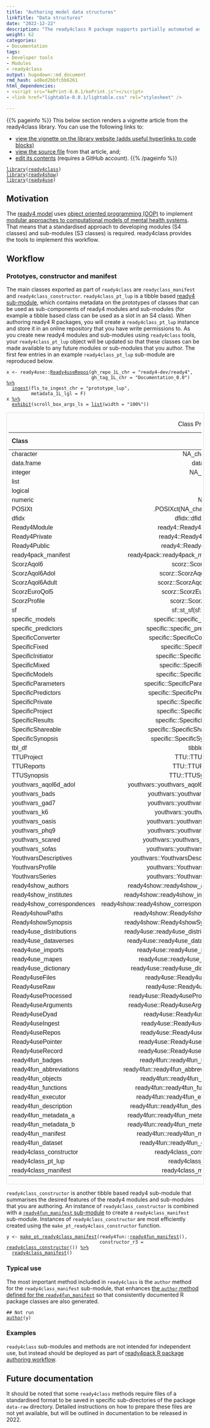 ```yaml
---
title: "Authoring model data structures"
linkTitle: "Data structures"
date: "2022-12-22"
description: "The ready4class R package supports partially automated and standardised workflows for defining the data structures to be used in computational models."
weight: 62
categories: 
- Documentation
tags: 
- Developer tools
- Modules
- ready4class
output: hugodown::md_document
rmd_hash: ad8ed2bbfcbb6261
html_dependencies:
- <script src="kePrint-0.0.1/kePrint.js"></script>
- <link href="lightable-0.0.1/lightable.css" rel="stylesheet" />

---
```


{{% pageinfo %}} This below section renders a vignette article from the ready4class library. You can use the following links to:

-   [view the vignette on the library website (adds useful hyperlinks to code blocks)](https://ready4-dev.github.io/ready4class/articles/V_01.html)
-   [view the source file](https://github.com/ready4-dev/ready4class/blob/master/vignettes/V_01.Rmd) from that article, and;
-   [edit its contents](https://github.com/ready4-dev/ready4class/edit/master/vignettes/V_01.Rmd) (requires a GitHub account). {{% /pageinfo %}}

<div class="highlight">

</div>

<div class="highlight">

</div>

<div class="highlight">

<pre class='chroma'><code class='language-r' data-lang='r'><span><span class='kr'><a href='https://rdrr.io/r/base/library.html'>library</a></span><span class='o'>(</span><span class='nv'><a href='https://ready4-dev.github.io/ready4class/'>ready4class</a></span><span class='o'>)</span></span>
<span><span class='kr'><a href='https://rdrr.io/r/base/library.html'>library</a></span><span class='o'>(</span><span class='nv'><a href='https://ready4-dev.github.io/ready4show/'>ready4show</a></span><span class='o'>)</span></span>
<span><span class='kr'><a href='https://rdrr.io/r/base/library.html'>library</a></span><span class='o'>(</span><span class='nv'><a href='https://ready4-dev.github.io/ready4use/'>ready4use</a></span><span class='o'>)</span></span></code></pre>

</div>

## Motivation

The [ready4 model](https://www.ready4-dev.com/) uses [object oriented programming (OOP)](https://ready4-dev.github.io/ready4/articles/V_03.html) to implement [modular approaches to computational models of mental health systems](https://ready4-dev.github.io/ready4/articles/V_01.html). That means that a standardised approach to developing modules (S4 classes) and sub-modules (S3 classes) is required. ready4class provides the tools to implement this workflow.

## Workflow

### Prototyes, constructor and manifest

The main classes exported as part of `ready4class` are `readyclass_manifest` and `ready4class_constructor`. `ready4class_pt_lup` is a tibble based [ready4 sub-module](https://ready4-dev.github.io/ready4/articles/V_01.html), which contains metadata on the prototypes of classes that can be used as sub-components of ready4 modules and sub-modules (for example a tibble based class can be used as a slot in an S4 class). When authoring ready4 R packages, you will create a `ready4class_pt_lup` instance and store it in an online repository that you have write permissions to. As you create new ready4 modules and sub-modules using `ready4class` tools, your `ready4class_pt_lup` object will be updated so that these classes can be made available to any future modules or sub-modules that you author. The first few entries in an example `ready4class_pt_lup` sub-module are reproduced below.

<div class="highlight">

<pre class='chroma'><code class='language-r' data-lang='r'><span><span class='nv'>x</span> <span class='o'>&lt;-</span> <span class='nf'>ready4use</span><span class='nf'>::</span><span class='nf'><a href='https://ready4-dev.github.io/ready4use/reference/Ready4useRepos-class.html'>Ready4useRepos</a></span><span class='o'>(</span>gh_repo_1L_chr <span class='o'>=</span> <span class='s'>"ready4-dev/ready4"</span>,</span>
<span>                               gh_tag_1L_chr <span class='o'>=</span> <span class='s'>"Documentation_0.0"</span><span class='o'>)</span> <span class='o'><a href='https://magrittr.tidyverse.org/reference/pipe.html'>%&gt;%</a></span></span>
<span>  <span class='nf'><a href='https://ready4-dev.github.io/ready4/reference/ingest-methods.html'>ingest</a></span><span class='o'>(</span>fls_to_ingest_chr <span class='o'>=</span> <span class='s'>"prototype_lup"</span>,</span>
<span>         metadata_1L_lgl <span class='o'>=</span> <span class='kc'>F</span><span class='o'>)</span> </span>
<span><span class='nv'>x</span> <span class='o'><a href='https://magrittr.tidyverse.org/reference/pipe.html'>%&gt;%</a></span></span>
<span>  <span class='nf'><a href='https://ready4-dev.github.io/ready4/reference/exhibit-methods.html'>exhibit</a></span><span class='o'>(</span>scroll_box_args_ls <span class='o'>=</span> <span class='nf'><a href='https://rdrr.io/r/base/list.html'>list</a></span><span class='o'>(</span>width <span class='o'>=</span> <span class='s'>"100%"</span><span class='o'>)</span><span class='o'>)</span></span>
</code></pre>

<div style="border: 1px solid #ddd; padding: 5px; overflow-x: scroll; width:100%; ">

<table class=" lightable-paper lightable-hover lightable-paper" style="font-family: &quot;Arial Narrow&quot;, arial, helvetica, sans-serif; width: auto !important; margin-left: auto; margin-right: auto;border-bottom: 0; font-family: &quot;Arial Narrow&quot;, arial, helvetica, sans-serif; margin-left: auto; margin-right: auto;">
<caption>
Class Prototypes Lookup Table
</caption>
<thead>
<tr>
<th style="text-align:left;">
Class
</th>
<th style="text-align:right;">
Value
</th>
<th style="text-align:right;">
Namespace
</th>
<th style="text-align:right;">
Function
</th>
<th style="text-align:right;">
Default
</th>
<th style="text-align:right;">
Is Old Class
</th>
</tr>
</thead>
<tbody>
<tr>
<td style="text-align:left;">
character
</td>
<td style="text-align:right;">
NA_character\_
</td>
<td style="text-align:right;">
base
</td>
<td style="text-align:right;">
</td>
<td style="text-align:right;">
NA_character\_
</td>
<td style="text-align:right;">
FALSE
</td>
</tr>
<tr>
<td style="text-align:left;">
data.frame
</td>
<td style="text-align:right;">
data.frame()
</td>
<td style="text-align:right;">
base
</td>
<td style="text-align:right;">
</td>
<td style="text-align:right;">
data.frame()
</td>
<td style="text-align:right;">
FALSE
</td>
</tr>
<tr>
<td style="text-align:left;">
integer
</td>
<td style="text-align:right;">
NA_integer\_
</td>
<td style="text-align:right;">
base
</td>
<td style="text-align:right;">
</td>
<td style="text-align:right;">
NA_integer\_
</td>
<td style="text-align:right;">
FALSE
</td>
</tr>
<tr>
<td style="text-align:left;">
list
</td>
<td style="text-align:right;">
list(list())
</td>
<td style="text-align:right;">
base
</td>
<td style="text-align:right;">
list
</td>
<td style="text-align:right;">
list()
</td>
<td style="text-align:right;">
FALSE
</td>
</tr>
<tr>
<td style="text-align:left;">
logical
</td>
<td style="text-align:right;">
NA
</td>
<td style="text-align:right;">
base
</td>
<td style="text-align:right;">
</td>
<td style="text-align:right;">
NA
</td>
<td style="text-align:right;">
FALSE
</td>
</tr>
<tr>
<td style="text-align:left;">
numeric
</td>
<td style="text-align:right;">
NA_real\_
</td>
<td style="text-align:right;">
base
</td>
<td style="text-align:right;">
</td>
<td style="text-align:right;">
NA_real\_
</td>
<td style="text-align:right;">
FALSE
</td>
</tr>
<tr>
<td style="text-align:left;">
POSIXt
</td>
<td style="text-align:right;">
.POSIXct(NA_character\_)
</td>
<td style="text-align:right;">
base
</td>
<td style="text-align:right;">
.POSIXct
</td>
<td style="text-align:right;">
NA_character\_
</td>
<td style="text-align:right;">
FALSE
</td>
</tr>
<tr>
<td style="text-align:left;">
dfidx
</td>
<td style="text-align:right;">
dfidx::dfidx(dfidx())
</td>
<td style="text-align:right;">
dfidx
</td>
<td style="text-align:right;">
dfidx
</td>
<td style="text-align:right;">
dfidx()
</td>
<td style="text-align:right;">
FALSE
</td>
</tr>
<tr>
<td style="text-align:left;">
Ready4Module
</td>
<td style="text-align:right;">
ready4::Ready4Module()
</td>
<td style="text-align:right;">
ready4
</td>
<td style="text-align:right;">
Ready4Module
</td>
<td style="text-align:right;">
</td>
<td style="text-align:right;">
FALSE
</td>
</tr>
<tr>
<td style="text-align:left;">
Ready4Private
</td>
<td style="text-align:right;">
ready4::Ready4Private()
</td>
<td style="text-align:right;">
ready4
</td>
<td style="text-align:right;">
Ready4Private
</td>
<td style="text-align:right;">
</td>
<td style="text-align:right;">
FALSE
</td>
</tr>
<tr>
<td style="text-align:left;">
Ready4Public
</td>
<td style="text-align:right;">
ready4::Ready4Public()
</td>
<td style="text-align:right;">
ready4
</td>
<td style="text-align:right;">
Ready4Public
</td>
<td style="text-align:right;">
</td>
<td style="text-align:right;">
FALSE
</td>
</tr>
<tr>
<td style="text-align:left;">
ready4pack_manifest
</td>
<td style="text-align:right;">
ready4pack::ready4pack_manifest()
</td>
<td style="text-align:right;">
ready4pack
</td>
<td style="text-align:right;">
ready4pack_manifest
</td>
<td style="text-align:right;">
</td>
<td style="text-align:right;">
TRUE
</td>
</tr>
<tr>
<td style="text-align:left;">
ScorzAqol6
</td>
<td style="text-align:right;">
scorz::ScorzAqol6()
</td>
<td style="text-align:right;">
scorz
</td>
<td style="text-align:right;">
ScorzAqol6
</td>
<td style="text-align:right;">
</td>
<td style="text-align:right;">
FALSE
</td>
</tr>
<tr>
<td style="text-align:left;">
ScorzAqol6Adol
</td>
<td style="text-align:right;">
scorz::ScorzAqol6Adol()
</td>
<td style="text-align:right;">
scorz
</td>
<td style="text-align:right;">
ScorzAqol6Adol
</td>
<td style="text-align:right;">
</td>
<td style="text-align:right;">
FALSE
</td>
</tr>
<tr>
<td style="text-align:left;">
ScorzAqol6Adult
</td>
<td style="text-align:right;">
scorz::ScorzAqol6Adult()
</td>
<td style="text-align:right;">
scorz
</td>
<td style="text-align:right;">
ScorzAqol6Adult
</td>
<td style="text-align:right;">
</td>
<td style="text-align:right;">
FALSE
</td>
</tr>
<tr>
<td style="text-align:left;">
ScorzEuroQol5
</td>
<td style="text-align:right;">
scorz::ScorzEuroQol5()
</td>
<td style="text-align:right;">
scorz
</td>
<td style="text-align:right;">
ScorzEuroQol5
</td>
<td style="text-align:right;">
</td>
<td style="text-align:right;">
FALSE
</td>
</tr>
<tr>
<td style="text-align:left;">
ScorzProfile
</td>
<td style="text-align:right;">
scorz::ScorzProfile()
</td>
<td style="text-align:right;">
scorz
</td>
<td style="text-align:right;">
ScorzProfile
</td>
<td style="text-align:right;">
</td>
<td style="text-align:right;">
FALSE
</td>
</tr>
<tr>
<td style="text-align:left;">
sf
</td>
<td style="text-align:right;">
sf::st_sf(sf::st_sfc())
</td>
<td style="text-align:right;">
sf
</td>
<td style="text-align:right;">
st_sf
</td>
<td style="text-align:right;">
sf::st_sfc()
</td>
<td style="text-align:right;">
FALSE
</td>
</tr>
<tr>
<td style="text-align:left;">
specific_models
</td>
<td style="text-align:right;">
specific::specific_models()
</td>
<td style="text-align:right;">
specific
</td>
<td style="text-align:right;">
specific_models
</td>
<td style="text-align:right;">
</td>
<td style="text-align:right;">
TRUE
</td>
</tr>
<tr>
<td style="text-align:left;">
specific_predictors
</td>
<td style="text-align:right;">
specific::specific_predictors()
</td>
<td style="text-align:right;">
specific
</td>
<td style="text-align:right;">
specific_predictors
</td>
<td style="text-align:right;">
</td>
<td style="text-align:right;">
TRUE
</td>
</tr>
<tr>
<td style="text-align:left;">
SpecificConverter
</td>
<td style="text-align:right;">
specific::SpecificConverter()
</td>
<td style="text-align:right;">
specific
</td>
<td style="text-align:right;">
SpecificConverter
</td>
<td style="text-align:right;">
</td>
<td style="text-align:right;">
FALSE
</td>
</tr>
<tr>
<td style="text-align:left;">
SpecificFixed
</td>
<td style="text-align:right;">
specific::SpecificFixed()
</td>
<td style="text-align:right;">
specific
</td>
<td style="text-align:right;">
SpecificFixed
</td>
<td style="text-align:right;">
</td>
<td style="text-align:right;">
FALSE
</td>
</tr>
<tr>
<td style="text-align:left;">
SpecificInitiator
</td>
<td style="text-align:right;">
specific::SpecificInitiator()
</td>
<td style="text-align:right;">
specific
</td>
<td style="text-align:right;">
SpecificInitiator
</td>
<td style="text-align:right;">
</td>
<td style="text-align:right;">
FALSE
</td>
</tr>
<tr>
<td style="text-align:left;">
SpecificMixed
</td>
<td style="text-align:right;">
specific::SpecificMixed()
</td>
<td style="text-align:right;">
specific
</td>
<td style="text-align:right;">
SpecificMixed
</td>
<td style="text-align:right;">
</td>
<td style="text-align:right;">
FALSE
</td>
</tr>
<tr>
<td style="text-align:left;">
SpecificModels
</td>
<td style="text-align:right;">
specific::SpecificModels()
</td>
<td style="text-align:right;">
specific
</td>
<td style="text-align:right;">
SpecificModels
</td>
<td style="text-align:right;">
</td>
<td style="text-align:right;">
FALSE
</td>
</tr>
<tr>
<td style="text-align:left;">
SpecificParameters
</td>
<td style="text-align:right;">
specific::SpecificParameters()
</td>
<td style="text-align:right;">
specific
</td>
<td style="text-align:right;">
SpecificParameters
</td>
<td style="text-align:right;">
</td>
<td style="text-align:right;">
FALSE
</td>
</tr>
<tr>
<td style="text-align:left;">
SpecificPredictors
</td>
<td style="text-align:right;">
specific::SpecificPredictors()
</td>
<td style="text-align:right;">
specific
</td>
<td style="text-align:right;">
SpecificPredictors
</td>
<td style="text-align:right;">
</td>
<td style="text-align:right;">
FALSE
</td>
</tr>
<tr>
<td style="text-align:left;">
SpecificPrivate
</td>
<td style="text-align:right;">
specific::SpecificPrivate()
</td>
<td style="text-align:right;">
specific
</td>
<td style="text-align:right;">
SpecificPrivate
</td>
<td style="text-align:right;">
</td>
<td style="text-align:right;">
FALSE
</td>
</tr>
<tr>
<td style="text-align:left;">
SpecificProject
</td>
<td style="text-align:right;">
specific::SpecificProject()
</td>
<td style="text-align:right;">
specific
</td>
<td style="text-align:right;">
SpecificProject
</td>
<td style="text-align:right;">
</td>
<td style="text-align:right;">
FALSE
</td>
</tr>
<tr>
<td style="text-align:left;">
SpecificResults
</td>
<td style="text-align:right;">
specific::SpecificResults()
</td>
<td style="text-align:right;">
specific
</td>
<td style="text-align:right;">
SpecificResults
</td>
<td style="text-align:right;">
</td>
<td style="text-align:right;">
FALSE
</td>
</tr>
<tr>
<td style="text-align:left;">
SpecificShareable
</td>
<td style="text-align:right;">
specific::SpecificShareable()
</td>
<td style="text-align:right;">
specific
</td>
<td style="text-align:right;">
SpecificShareable
</td>
<td style="text-align:right;">
</td>
<td style="text-align:right;">
FALSE
</td>
</tr>
<tr>
<td style="text-align:left;">
SpecificSynopsis
</td>
<td style="text-align:right;">
specific::SpecificSynopsis()
</td>
<td style="text-align:right;">
specific
</td>
<td style="text-align:right;">
SpecificSynopsis
</td>
<td style="text-align:right;">
</td>
<td style="text-align:right;">
FALSE
</td>
</tr>
<tr>
<td style="text-align:left;">
tbl_df
</td>
<td style="text-align:right;">
tibble::tibble()
</td>
<td style="text-align:right;">
tibble
</td>
<td style="text-align:right;">
tibble
</td>
<td style="text-align:right;">
</td>
<td style="text-align:right;">
FALSE
</td>
</tr>
<tr>
<td style="text-align:left;">
TTUProject
</td>
<td style="text-align:right;">
TTU::TTUProject()
</td>
<td style="text-align:right;">
TTU
</td>
<td style="text-align:right;">
TTUProject
</td>
<td style="text-align:right;">
</td>
<td style="text-align:right;">
FALSE
</td>
</tr>
<tr>
<td style="text-align:left;">
TTUReports
</td>
<td style="text-align:right;">
TTU::TTUReports()
</td>
<td style="text-align:right;">
TTU
</td>
<td style="text-align:right;">
TTUReports
</td>
<td style="text-align:right;">
</td>
<td style="text-align:right;">
FALSE
</td>
</tr>
<tr>
<td style="text-align:left;">
TTUSynopsis
</td>
<td style="text-align:right;">
TTU::TTUSynopsis()
</td>
<td style="text-align:right;">
TTU
</td>
<td style="text-align:right;">
TTUSynopsis
</td>
<td style="text-align:right;">
</td>
<td style="text-align:right;">
FALSE
</td>
</tr>
<tr>
<td style="text-align:left;">
youthvars_aqol6d_adol
</td>
<td style="text-align:right;">
youthvars::youthvars_aqol6d_adol()
</td>
<td style="text-align:right;">
youthvars
</td>
<td style="text-align:right;">
youthvars_aqol6d_adol
</td>
<td style="text-align:right;">
</td>
<td style="text-align:right;">
TRUE
</td>
</tr>
<tr>
<td style="text-align:left;">
youthvars_bads
</td>
<td style="text-align:right;">
youthvars::youthvars_bads()
</td>
<td style="text-align:right;">
youthvars
</td>
<td style="text-align:right;">
youthvars_bads
</td>
<td style="text-align:right;">
</td>
<td style="text-align:right;">
TRUE
</td>
</tr>
<tr>
<td style="text-align:left;">
youthvars_gad7
</td>
<td style="text-align:right;">
youthvars::youthvars_gad7()
</td>
<td style="text-align:right;">
youthvars
</td>
<td style="text-align:right;">
youthvars_gad7
</td>
<td style="text-align:right;">
</td>
<td style="text-align:right;">
TRUE
</td>
</tr>
<tr>
<td style="text-align:left;">
youthvars_k6
</td>
<td style="text-align:right;">
youthvars::youthvars_k6()
</td>
<td style="text-align:right;">
youthvars
</td>
<td style="text-align:right;">
youthvars_k6
</td>
<td style="text-align:right;">
</td>
<td style="text-align:right;">
TRUE
</td>
</tr>
<tr>
<td style="text-align:left;">
youthvars_oasis
</td>
<td style="text-align:right;">
youthvars::youthvars_oasis()
</td>
<td style="text-align:right;">
youthvars
</td>
<td style="text-align:right;">
youthvars_oasis
</td>
<td style="text-align:right;">
</td>
<td style="text-align:right;">
TRUE
</td>
</tr>
<tr>
<td style="text-align:left;">
youthvars_phq9
</td>
<td style="text-align:right;">
youthvars::youthvars_phq9()
</td>
<td style="text-align:right;">
youthvars
</td>
<td style="text-align:right;">
youthvars_phq9
</td>
<td style="text-align:right;">
</td>
<td style="text-align:right;">
TRUE
</td>
</tr>
<tr>
<td style="text-align:left;">
youthvars_scared
</td>
<td style="text-align:right;">
youthvars::youthvars_scared()
</td>
<td style="text-align:right;">
youthvars
</td>
<td style="text-align:right;">
youthvars_scared
</td>
<td style="text-align:right;">
</td>
<td style="text-align:right;">
TRUE
</td>
</tr>
<tr>
<td style="text-align:left;">
youthvars_sofas
</td>
<td style="text-align:right;">
youthvars::youthvars_sofas()
</td>
<td style="text-align:right;">
youthvars
</td>
<td style="text-align:right;">
youthvars_sofas
</td>
<td style="text-align:right;">
</td>
<td style="text-align:right;">
TRUE
</td>
</tr>
<tr>
<td style="text-align:left;">
YouthvarsDescriptives
</td>
<td style="text-align:right;">
youthvars::YouthvarsDescriptives()
</td>
<td style="text-align:right;">
youthvars
</td>
<td style="text-align:right;">
YouthvarsDescriptives
</td>
<td style="text-align:right;">
</td>
<td style="text-align:right;">
FALSE
</td>
</tr>
<tr>
<td style="text-align:left;">
YouthvarsProfile
</td>
<td style="text-align:right;">
youthvars::YouthvarsProfile()
</td>
<td style="text-align:right;">
youthvars
</td>
<td style="text-align:right;">
YouthvarsProfile
</td>
<td style="text-align:right;">
</td>
<td style="text-align:right;">
FALSE
</td>
</tr>
<tr>
<td style="text-align:left;">
YouthvarsSeries
</td>
<td style="text-align:right;">
youthvars::YouthvarsSeries()
</td>
<td style="text-align:right;">
youthvars
</td>
<td style="text-align:right;">
YouthvarsSeries
</td>
<td style="text-align:right;">
</td>
<td style="text-align:right;">
FALSE
</td>
</tr>
<tr>
<td style="text-align:left;">
ready4show_authors
</td>
<td style="text-align:right;">
ready4show::ready4show_authors()
</td>
<td style="text-align:right;">
ready4show
</td>
<td style="text-align:right;">
ready4show_authors
</td>
<td style="text-align:right;">
</td>
<td style="text-align:right;">
TRUE
</td>
</tr>
<tr>
<td style="text-align:left;">
ready4show_institutes
</td>
<td style="text-align:right;">
ready4show::ready4show_institutes()
</td>
<td style="text-align:right;">
ready4show
</td>
<td style="text-align:right;">
ready4show_institutes
</td>
<td style="text-align:right;">
</td>
<td style="text-align:right;">
TRUE
</td>
</tr>
<tr>
<td style="text-align:left;">
ready4show_correspondences
</td>
<td style="text-align:right;">
ready4show::ready4show_correspondences()
</td>
<td style="text-align:right;">
ready4show
</td>
<td style="text-align:right;">
ready4show_correspondences
</td>
<td style="text-align:right;">
</td>
<td style="text-align:right;">
TRUE
</td>
</tr>
<tr>
<td style="text-align:left;">
Ready4showPaths
</td>
<td style="text-align:right;">
ready4show::Ready4showPaths()
</td>
<td style="text-align:right;">
ready4show
</td>
<td style="text-align:right;">
Ready4showPaths
</td>
<td style="text-align:right;">
</td>
<td style="text-align:right;">
FALSE
</td>
</tr>
<tr>
<td style="text-align:left;">
Ready4showSynopsis
</td>
<td style="text-align:right;">
ready4show::Ready4showSynopsis()
</td>
<td style="text-align:right;">
ready4show
</td>
<td style="text-align:right;">
Ready4showSynopsis
</td>
<td style="text-align:right;">
</td>
<td style="text-align:right;">
FALSE
</td>
</tr>
<tr>
<td style="text-align:left;">
ready4use_distributions
</td>
<td style="text-align:right;">
ready4use::ready4use_distributions()
</td>
<td style="text-align:right;">
ready4use
</td>
<td style="text-align:right;">
ready4use_distributions
</td>
<td style="text-align:right;">
</td>
<td style="text-align:right;">
TRUE
</td>
</tr>
<tr>
<td style="text-align:left;">
ready4use_dataverses
</td>
<td style="text-align:right;">
ready4use::ready4use_dataverses()
</td>
<td style="text-align:right;">
ready4use
</td>
<td style="text-align:right;">
ready4use_dataverses
</td>
<td style="text-align:right;">
</td>
<td style="text-align:right;">
TRUE
</td>
</tr>
<tr>
<td style="text-align:left;">
ready4use_imports
</td>
<td style="text-align:right;">
ready4use::ready4use_imports()
</td>
<td style="text-align:right;">
ready4use
</td>
<td style="text-align:right;">
ready4use_imports
</td>
<td style="text-align:right;">
</td>
<td style="text-align:right;">
TRUE
</td>
</tr>
<tr>
<td style="text-align:left;">
ready4use_mapes
</td>
<td style="text-align:right;">
ready4use::ready4use_mapes()
</td>
<td style="text-align:right;">
ready4use
</td>
<td style="text-align:right;">
ready4use_mapes
</td>
<td style="text-align:right;">
</td>
<td style="text-align:right;">
TRUE
</td>
</tr>
<tr>
<td style="text-align:left;">
ready4use_dictionary
</td>
<td style="text-align:right;">
ready4use::ready4use_dictionary()
</td>
<td style="text-align:right;">
ready4use
</td>
<td style="text-align:right;">
ready4use_dictionary
</td>
<td style="text-align:right;">
</td>
<td style="text-align:right;">
TRUE
</td>
</tr>
<tr>
<td style="text-align:left;">
Ready4useFiles
</td>
<td style="text-align:right;">
ready4use::Ready4useFiles()
</td>
<td style="text-align:right;">
ready4use
</td>
<td style="text-align:right;">
Ready4useFiles
</td>
<td style="text-align:right;">
</td>
<td style="text-align:right;">
FALSE
</td>
</tr>
<tr>
<td style="text-align:left;">
Ready4useRaw
</td>
<td style="text-align:right;">
ready4use::Ready4useRaw()
</td>
<td style="text-align:right;">
ready4use
</td>
<td style="text-align:right;">
Ready4useRaw
</td>
<td style="text-align:right;">
</td>
<td style="text-align:right;">
FALSE
</td>
</tr>
<tr>
<td style="text-align:left;">
Ready4useProcessed
</td>
<td style="text-align:right;">
ready4use::Ready4useProcessed()
</td>
<td style="text-align:right;">
ready4use
</td>
<td style="text-align:right;">
Ready4useProcessed
</td>
<td style="text-align:right;">
</td>
<td style="text-align:right;">
FALSE
</td>
</tr>
<tr>
<td style="text-align:left;">
Ready4useArguments
</td>
<td style="text-align:right;">
ready4use::Ready4useArguments()
</td>
<td style="text-align:right;">
ready4use
</td>
<td style="text-align:right;">
Ready4useArguments
</td>
<td style="text-align:right;">
</td>
<td style="text-align:right;">
FALSE
</td>
</tr>
<tr>
<td style="text-align:left;">
Ready4useDyad
</td>
<td style="text-align:right;">
ready4use::Ready4useDyad()
</td>
<td style="text-align:right;">
ready4use
</td>
<td style="text-align:right;">
Ready4useDyad
</td>
<td style="text-align:right;">
</td>
<td style="text-align:right;">
FALSE
</td>
</tr>
<tr>
<td style="text-align:left;">
Ready4useIngest
</td>
<td style="text-align:right;">
ready4use::Ready4useIngest()
</td>
<td style="text-align:right;">
ready4use
</td>
<td style="text-align:right;">
Ready4useIngest
</td>
<td style="text-align:right;">
</td>
<td style="text-align:right;">
FALSE
</td>
</tr>
<tr>
<td style="text-align:left;">
Ready4useRepos
</td>
<td style="text-align:right;">
ready4use::Ready4useRepos()
</td>
<td style="text-align:right;">
ready4use
</td>
<td style="text-align:right;">
Ready4useRepos
</td>
<td style="text-align:right;">
</td>
<td style="text-align:right;">
FALSE
</td>
</tr>
<tr>
<td style="text-align:left;">
Ready4usePointer
</td>
<td style="text-align:right;">
ready4use::Ready4usePointer()
</td>
<td style="text-align:right;">
ready4use
</td>
<td style="text-align:right;">
Ready4usePointer
</td>
<td style="text-align:right;">
</td>
<td style="text-align:right;">
FALSE
</td>
</tr>
<tr>
<td style="text-align:left;">
Ready4useRecord
</td>
<td style="text-align:right;">
ready4use::Ready4useRecord()
</td>
<td style="text-align:right;">
ready4use
</td>
<td style="text-align:right;">
Ready4useRecord
</td>
<td style="text-align:right;">
</td>
<td style="text-align:right;">
FALSE
</td>
</tr>
<tr>
<td style="text-align:left;">
ready4fun_badges
</td>
<td style="text-align:right;">
ready4fun::ready4fun_badges()
</td>
<td style="text-align:right;">
ready4fun
</td>
<td style="text-align:right;">
ready4fun_badges
</td>
<td style="text-align:right;">
</td>
<td style="text-align:right;">
TRUE
</td>
</tr>
<tr>
<td style="text-align:left;">
ready4fun_abbreviations
</td>
<td style="text-align:right;">
ready4fun::ready4fun_abbreviations()
</td>
<td style="text-align:right;">
ready4fun
</td>
<td style="text-align:right;">
ready4fun_abbreviations
</td>
<td style="text-align:right;">
</td>
<td style="text-align:right;">
TRUE
</td>
</tr>
<tr>
<td style="text-align:left;">
ready4fun_objects
</td>
<td style="text-align:right;">
ready4fun::ready4fun_objects()
</td>
<td style="text-align:right;">
ready4fun
</td>
<td style="text-align:right;">
ready4fun_objects
</td>
<td style="text-align:right;">
</td>
<td style="text-align:right;">
TRUE
</td>
</tr>
<tr>
<td style="text-align:left;">
ready4fun_functions
</td>
<td style="text-align:right;">
ready4fun::ready4fun_functions()
</td>
<td style="text-align:right;">
ready4fun
</td>
<td style="text-align:right;">
ready4fun_functions
</td>
<td style="text-align:right;">
</td>
<td style="text-align:right;">
TRUE
</td>
</tr>
<tr>
<td style="text-align:left;">
ready4fun_executor
</td>
<td style="text-align:right;">
ready4fun::ready4fun_executor()
</td>
<td style="text-align:right;">
ready4fun
</td>
<td style="text-align:right;">
ready4fun_executor
</td>
<td style="text-align:right;">
</td>
<td style="text-align:right;">
TRUE
</td>
</tr>
<tr>
<td style="text-align:left;">
ready4fun_description
</td>
<td style="text-align:right;">
ready4fun::ready4fun_description()
</td>
<td style="text-align:right;">
ready4fun
</td>
<td style="text-align:right;">
ready4fun_description
</td>
<td style="text-align:right;">
</td>
<td style="text-align:right;">
TRUE
</td>
</tr>
<tr>
<td style="text-align:left;">
ready4fun_metadata_a
</td>
<td style="text-align:right;">
ready4fun::ready4fun_metadata_a()
</td>
<td style="text-align:right;">
ready4fun
</td>
<td style="text-align:right;">
ready4fun_metadata_a
</td>
<td style="text-align:right;">
</td>
<td style="text-align:right;">
TRUE
</td>
</tr>
<tr>
<td style="text-align:left;">
ready4fun_metadata_b
</td>
<td style="text-align:right;">
ready4fun::ready4fun_metadata_b()
</td>
<td style="text-align:right;">
ready4fun
</td>
<td style="text-align:right;">
ready4fun_metadata_b
</td>
<td style="text-align:right;">
</td>
<td style="text-align:right;">
TRUE
</td>
</tr>
<tr>
<td style="text-align:left;">
ready4fun_manifest
</td>
<td style="text-align:right;">
ready4fun::ready4fun_manifest()
</td>
<td style="text-align:right;">
ready4fun
</td>
<td style="text-align:right;">
ready4fun_manifest
</td>
<td style="text-align:right;">
</td>
<td style="text-align:right;">
TRUE
</td>
</tr>
<tr>
<td style="text-align:left;">
ready4fun_dataset
</td>
<td style="text-align:right;">
ready4fun::ready4fun_dataset()
</td>
<td style="text-align:right;">
ready4fun
</td>
<td style="text-align:right;">
ready4fun_dataset
</td>
<td style="text-align:right;">
</td>
<td style="text-align:right;">
TRUE
</td>
</tr>
<tr>
<td style="text-align:left;">
ready4class_constructor
</td>
<td style="text-align:right;">
ready4class_constructor()
</td>
<td style="text-align:right;">
ready4class
</td>
<td style="text-align:right;">
ready4class_constructor
</td>
<td style="text-align:right;">
</td>
<td style="text-align:right;">
TRUE
</td>
</tr>
<tr>
<td style="text-align:left;">
ready4class_pt_lup
</td>
<td style="text-align:right;">
ready4class_pt_lup()
</td>
<td style="text-align:right;">
ready4class
</td>
<td style="text-align:right;">
ready4class_pt_lup
</td>
<td style="text-align:right;">
</td>
<td style="text-align:right;">
TRUE
</td>
</tr>
<tr>
<td style="text-align:left;">
ready4class_manifest
</td>
<td style="text-align:right;">
ready4class_manifest()
</td>
<td style="text-align:right;">
ready4class
</td>
<td style="text-align:right;">
ready4class_manifest
</td>
<td style="text-align:right;">
</td>
<td style="text-align:right;">
TRUE
</td>
</tr>
</tbody>
<tfoot>
<tr>
<td style="padding: 0; " colspan="100%">
<sup></sup>
</td>
</tr>
</tfoot>
</table>

</div>

</div>

`ready4class_constructor` is another tibble based ready4 sub-module that summarises the desired features of the ready4 modules and sub-modules that you are authoring. An instance of `ready4class_constructor` is combined with a [`ready4fun_manifest` sub-module](https://ready4-dev.github.io/ready4fun/articles/V_01.html) to create a `ready4class_manifest` sub-module. Instances of `ready4class_constructor` are most efficiently created using the `make_pt_ready4class_constructor` function.

<div class="highlight">

<pre class='chroma'><code class='language-r' data-lang='r'><span><span class='nv'>y</span> <span class='o'>&lt;-</span> <span class='nf'><a href='https://ready4-dev.github.io/ready4class/reference/ready4class_manifest.html'>make_pt_ready4class_manifest</a></span><span class='o'>(</span><span class='nf'>ready4fun</span><span class='nf'>::</span><span class='nf'><a href='https://ready4-dev.github.io/ready4fun/reference/ready4fun_manifest.html'>ready4fun_manifest</a></span><span class='o'>(</span><span class='o'>)</span>,</span>
<span>                                  constructor_r3 <span class='o'>=</span> <span class='nf'><a href='https://ready4-dev.github.io/ready4class/reference/ready4class_constructor.html'>ready4class_constructor</a></span><span class='o'>(</span><span class='o'>)</span><span class='o'>)</span> <span class='o'><a href='https://magrittr.tidyverse.org/reference/pipe.html'>%&gt;%</a></span></span>
<span>  <span class='nf'><a href='https://ready4-dev.github.io/ready4class/reference/ready4class_manifest.html'>ready4class_manifest</a></span><span class='o'>(</span><span class='o'>)</span></span></code></pre>

</div>

### Typical use

The most important method included in `ready4class` is the `author` method for the `ready4class_manifest` sub-module, that enhances [the `author` method defined for the `ready4fun_manifest`](https://ready4-dev.github.io/ready4fun/articles/V_01.html) so that consistently documented R package classes are also generated.

<div class="highlight">

<pre class='chroma'><code class='language-r' data-lang='r'><span><span class='c'>## Not run</span></span>
<span><span class='nf'><a href='https://ready4-dev.github.io/ready4/reference/author-methods.html'>author</a></span><span class='o'>(</span><span class='nv'>y</span><span class='o'>)</span></span></code></pre>

</div>

### Examples

`ready4class` sub-modules and methods are not intended for independent use, but instead should be deployed as part of [ready4pack R package authoring workflow](https://ready4-dev.github.io/ready4pack/articles/V_01.html).

## Future documentation

It should be noted that some `ready4class` methods require files of a standardised format to be saved in specific sub-directories of the package `data-raw` directory. Detailed instructions on how to prepare these files are not yet available, but will be outlined in documentation to be released in 2022.

